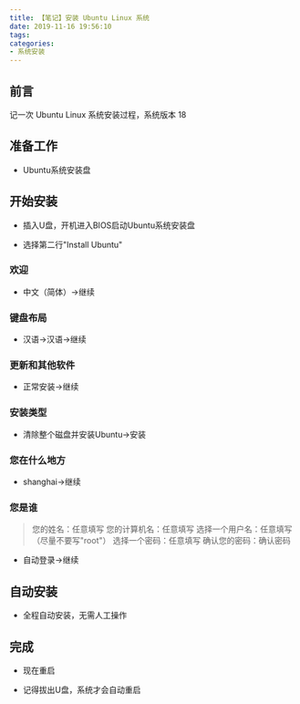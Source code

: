 ```yaml
---
title: 【笔记】安装 Ubuntu Linux 系统
date: 2019-11-16 19:56:10
tags:
categories:
- 系统安装
---
```


## 前言

记一次 Ubuntu Linux 系统安装过程，系统版本 18

<!-- more -->

## 准备工作

- Ubuntu系统安装盘

## 开始安装

- 插入U盘，开机进入BIOS启动Ubuntu系统安装盘

- 选择第二行"Install Ubuntu"

### 欢迎

- 中文（简体）->继续

### 键盘布局

- 汉语->汉语->继续

### 更新和其他软件

- 正常安装->继续

### 安装类型

- 清除整个磁盘并安装Ubuntu->安装

### 您在什么地方

- shanghai->继续

### 您是谁

> 您的姓名：任意填写
> 您的计算机名：任意填写
> 选择一个用户名：任意填写（尽量不要写"root"）
> 选择一个密码：任意填写
> 确认您的密码：确认密码

- 自动登录->继续

## 自动安装

- 全程自动安装，无需人工操作

## 完成

- 现在重启

- 记得拔出U盘，系统才会自动重启

